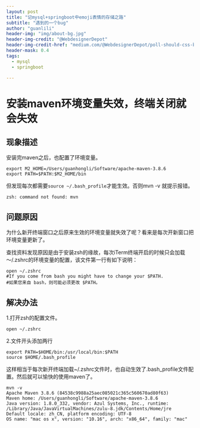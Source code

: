 ```yaml
---
layout: post
title: "记mysql+springboot中emoji表情的存储之路"
subtitle: "遇到的一个bug"
author: "guanlili"
header-img: "img/about-bg.jpg"
header-img-credit: "@WebdesignerDepot"
header-img-credit-href: "medium.com/@WebdesignerDepot/poll-should-css-become-more-like-a-programming-language-c74eb26a4270"
header-mask: 0.4
tags:
  - mysql
  - springboot

---
```


# 安装maven环境变量失效，终端关闭就会失效

## 现象描述

安装完maven之后，也配置了环境变量。

```
export M2_HOME=/Users/guanhongli/Software/apache-maven-3.8.6
export PATH=$PATH:$M2_HOME/bin
```

但发现每次都需要`source ~/.bash_profile`才能生效。否则mvn -v 就提示报错。

```
zsh: command not found: mvn
```

## 问题原因

为什么新开终端窗口之后原来生效的环境变量就失效了呢？看来是每次开新窗口把环境变量更新了。

查找资料发现原因是由于安装zsh的缘故，每次iTerm终端开启的时候只会加载～/.zshrc的环境变量的配置，该文件第一行有如下说明：

```
open ~/.zshrc
#If you come from bash you might have to change your $PATH.
#如果您来自 bash，则可能必须更改 $PATH。
```

## 解决办法

1.打开zsh的配置文件。

```
open ~/.zshrc
```

2.文件开头添加两行

```
export PATH=$HOME/bin:/usr/local/bin:$PATH
source $HOME/.bash_profile
```

这样相当于每次新开终端加载~/.zshrc文件时，也自动生效了.bash_profile文件配置。然后就可以愉快的使用maven了。

```
mvn -v
Apache Maven 3.8.6 (84538c9988a25aec085021c365c560670ad80f63)
Maven home: /Users/guanhongli/Software/apache-maven-3.8.6
Java version: 1.8.0_332, vendor: Azul Systems, Inc., runtime: /Library/Java/JavaVirtualMachines/zulu-8.jdk/Contents/Home/jre
Default locale: zh_CN, platform encoding: UTF-8
OS name: "mac os x", version: "10.16", arch: "x86_64", family: "mac"
```

